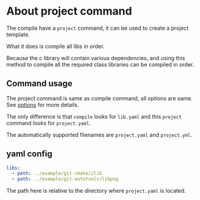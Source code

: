 # About project command

The compile have a `project` command, it can be used to create a project template.

What it does is compile all libs in order.

Because the c library will contain various dependencies, and using this method to compile all the required class libraries can be compiled in order.

## Command usage

The project command is same as compile command, all options are same.
See [options](options.md) for more details.

The only difference is that `compile` looks for `lib.yaml` and this `project` command looks for `project.yaml`.

The automatically supported filenames are `project.yaml` and `project.yml`.

## yaml config

```yaml
libs:
  - path: ../example/git-cmake/zlib
  - path: ../example/git-autotools/libpng 
```

The path here is relative to the directory where `project.yaml` is located.
